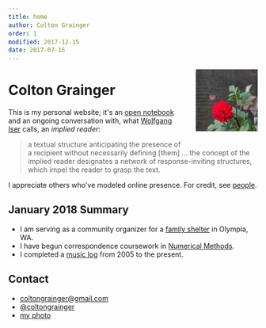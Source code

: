 ```yaml
---
title: home
author: Colton Grainger
order: 1
modified: 2017-12-15 
date: 2017-07-15
---
```


<img src="/images/dogs.jpg" style="float: right; margin: 0px 0px 23px 23px" height="125" width="125">

# Colton Grainger

This is my personal website; it's an [open notebook](http://wcm1.web.rice.edu/open-notebook-history.html) and an ongoing conversation with, what [Wolfgang Iser](https://en.wikipedia.org/wiki/Wolfgang_Iser) calls, an *implied reader*:
> a textual structure anticipating the presence of a recipient without necessarily defining [them] ... the concept of the implied reader designates a network of response-inviting structures, which impel the reader to grasp the text.

I appreciate others who've modeled online presence. For credit, see [people](/see-also#people).

## January 2018 Summary

- I am serving as a community organizer for a [family shelter](http://volunteer.fscss.org) in Olympia, WA.
- I have begun correspondence coursework in [Numerical Methods](/math-428).
- I completed a [music log](/music-log) from 2005 to the present.

## Contact 

- [coltongrainger@gmail.com](mailto:coltongrainger@gmail.com)
- [@coltongrainger](https://twitter.com/coltongrainger)
- [my photo](/images/identification-photo.jpg)
